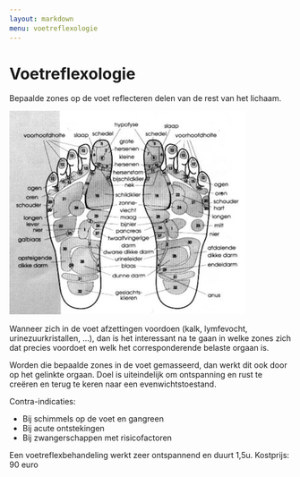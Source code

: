 ```yaml
---
layout: markdown
menu: voetreflexologie
---
```

# Voetreflexologie 

Bepaalde zones op de voet reflecteren delen van de rest van het lichaam. 

![voetreflex](images/voetreflex.png)

Wanneer zich in de voet afzettingen voordoen (kalk, lymfevocht, urinezuurkristallen, ...), dan is het interessant na te gaan in welke zones zich dat precies voordoet en welk het corresponderende belaste orgaan is.

Worden die bepaalde zones in de voet gemasseerd, dan werkt dit ook door op het gelinkte orgaan. Doel is uiteindelijk om ontspanning en rust te creëren en terug te keren naar een evenwichtstoestand.

Contra-indicaties: 
* Bij schimmels op de voet en gangreen
* Bij acute ontstekingen
* Bij zwangerschappen met risicofactoren

Een voetreflexbehandeling werkt zeer ontspannend en duurt 1,5u. Kostprijs: 90 euro

